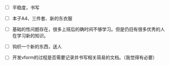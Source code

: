 - [ ] 平稳度，书写
- [ ] 本子A4、三件套、新的东衣服
- [ ] 基础的性问题存在，很多上班后的确时间不够学习。但是仍旧有很多优秀的人在学习新的知识。
- [ ] 钩织一个新的东西，送人



- [ ] 开发vform的过程是否需要记录并书写相关简易的文档。（我觉得有必要）
